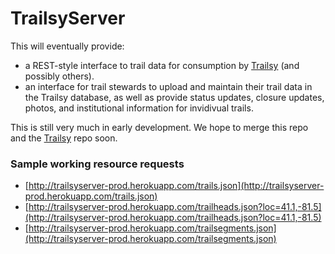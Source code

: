 # TrailsyServer

This will eventually provide:

 - a REST-style interface to trail data for consumption by [Trailsy](http://www.github.com/danavery/trailsy) (and possibly others). 
 - an interface for trail stewards to upload and maintain their trail data in the Trailsy database, as well as provide status updates, closure updates, photos, and institutional information for invidivual trails.

This is still very much in early development. We hope to merge this repo and the [Trailsy](http://www.github.com/danavery/trailsy) repo soon.

### Sample working resource requests
 - [http://trailsyserver-prod.herokuapp.com/trails.json](http://trailsyserver-prod.herokuapp.com/trails.json)
 - [http://trailsyserver-prod.herokuapp.com/trailheads.json?loc=41.1,-81.5](http://trailsyserver-prod.herokuapp.com/trailheads.json?loc=41.1,-81.5)
 - [http://trailsyserver-prod.herokuapp.com/trailsegments.json](http://trailsyserver-prod.herokuapp.com/trailsegments.json)
